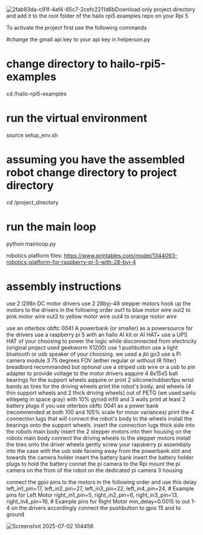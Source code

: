 ![2fab83da-c91f-4af4-85c7-2cefc2211d6b](https://github.com/user-attachments/assets/6dc1a2e6-1bf3-4375-b92d-afe55065f053)Download only project directory and add it to the root folder of the hailo rpi5 examples repo on your Rpi 5

To activate the project first use the following commands

#change the gmail api key to your api key in  helperson.py
<YOURGMAIAPIKEY>
# change directory to hailo-rpi5-examples
cd <yourpathhere>/hailo-rpi5-examples
# run the virtual environment 
source setup_env.sh
# assuming you have the assembled robot change directory to project directory
cd /project_directory
# run the main loop
python mainloop.py

robotics platform files:
https://www.printables.com/model/1344093-robotics-platform-for-raspberry-pi-5-with-28-byj-4

# assembly  instructions
use 2 l298n DC motor drivers
use 2 28byj-48 stepper motors
hook up the motors to the drivers in the following order
out1 to blue motor wire
out2 to pink motor wire
out3 to yellow motor wire
out4 to orange motor wire

use an otterbox obftc 0041 A powerbank (or smaller) as a powersource for the drivers 
use a raspberry pi 5 with an hailo AI kit or AI HAT+
use a UPS HAT of your choosing to power the logic while disconnected from electricity (original project used geekworm X1200)
use 1 pushbutton
use a light bluetooth or usb speaker of your choosing. we used a jbl go3
use a Pi camera module 3 75 degrees FOV (either regular or without IR filter)
breadbord recommanded but optional
use a striped usb wire or a usb to pin adapter to provide  voltage to the motor drivers 
aqquire 4 8x15x5 ball bearings for the support wheels
aqquire or print 2 silicone/rubber/tpu wrist bands as tires for the driving wheels 
print the robot's body, and wheels (4 thin support wheels and 2 thick driving wheels) out of PETG (we used sanlu elitepetg in space gray) with 10% gyroid infill and 3 walls 
print at least 2 battery plugs if you use otterbox obftc 0041 as a power bank (recommended at both 100 and 105% scale for minor variances)
print the 4 connection lugs that will connect the robot's body to the wheels
install the bearings onto the support wheels.
insert the connection lugs thick side into the robots main body
insert the 2 stepper motors into their housing on the robots main body
connect the driving wheels to the stepper motors
install the tires onto the driver wheels
gently screw your rapsberry pi assembply into the case with the usb side faceing away from the powerbank slot and towards the camera holder
insert the battery bank 
insert the battery holder plugs to hold the battery
connet the pi camera to the Rpi
mount the pi camera on the from of the robot on the dedicated pi camera 3 housing

connect the gpio pins to the motors in the following order and use this delay 
left_in1_pin=17, left_in2_pin=27, left_in3_pin=22, left_in4_pin=24, # Example pins for Left Motor
right_in1_pin=5, right_in2_pin=6, right_in3_pin=13, right_in4_pin=19, # Example pins for Right Motor
min_delay=0.0015
to out 1-4 on the drivers accordingly
connect the pushbutton to gpio 15 and to ground

![Screenshot 2025-07-02 104456](https://github.com/user-attachments/assets/5f60053e-9d37-4e85-ac1a-ec5816009ea7)



